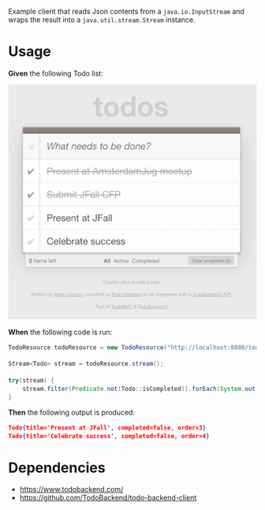 Example client that reads Json contents from a `java.io.InputStream`
and wraps the result into a `java.util.stream.Stream` instance.

# Usage

**Given** the following Todo list:

![Todo](images/example-todo-list.png)

**When** the following code is run:

```java
TodoResource todoResource = new TodoResource("http://localhost:8080/todos");

Stream<Todo> stream = todoResource.stream();

try(stream) {
    stream.filter(Predicate.not(Todo::isCompleted)).forEach(System.out::println);
}
```

**Then** the following output is produced:

```json
Todo{title='Present at JFall', completed=false, order=3}
Todo{title='Celebrate success', completed=false, order=4}
```

# Dependencies

* https://www.todobackend.com/
* https://github.com/TodoBackend/todo-backend-client
